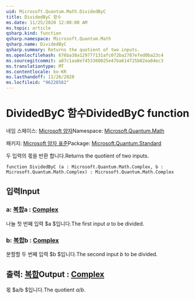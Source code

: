 ```yaml
---
uid: Microsoft.Quantum.Math.DividedByC
title: DividedByC 함수
ms.date: 11/25/2020 12:00:00 AM
ms.topic: article
qsharp.kind: function
qsharp.namespace: Microsoft.Quantum.Math
qsharp.name: DividedByC
qsharp.summary: Returns the quotient of two inputs.
ms.openlocfilehash: 676ba38a129777131afc072ba2787efed0ba23c4
ms.sourcegitcommit: a87c1aa8e7453360025e47ba614f25b02ea84ec3
ms.translationtype: MT
ms.contentlocale: ko-KR
ms.lasthandoff: 11/26/2020
ms.locfileid: "96228562"
---
```

# <a name="dividedbyc-function"></a><span data-ttu-id="3e7db-102">DividedByC 함수</span><span class="sxs-lookup"><span data-stu-id="3e7db-102">DividedByC function</span></span>

<span data-ttu-id="3e7db-103">네임 스페이스: [Microsoft 양자](xref:Microsoft.Quantum.Math)</span><span class="sxs-lookup"><span data-stu-id="3e7db-103">Namespace: [Microsoft.Quantum.Math](xref:Microsoft.Quantum.Math)</span></span>

<span data-ttu-id="3e7db-104">패키지: [Microsoft 양자 표준](https://nuget.org/packages/Microsoft.Quantum.Standard)</span><span class="sxs-lookup"><span data-stu-id="3e7db-104">Package: [Microsoft.Quantum.Standard](https://nuget.org/packages/Microsoft.Quantum.Standard)</span></span>


<span data-ttu-id="3e7db-105">두 입력의 몫을 반환 합니다.</span><span class="sxs-lookup"><span data-stu-id="3e7db-105">Returns the quotient of two inputs.</span></span>

```qsharp
function DividedByC (a : Microsoft.Quantum.Math.Complex, b : Microsoft.Quantum.Math.Complex) : Microsoft.Quantum.Math.Complex
```


## <a name="input"></a><span data-ttu-id="3e7db-106">입력</span><span class="sxs-lookup"><span data-stu-id="3e7db-106">Input</span></span>

### <a name="a--complex"></a><span data-ttu-id="3e7db-107">a: [복합](xref:Microsoft.Quantum.Math.Complex)</span><span class="sxs-lookup"><span data-stu-id="3e7db-107">a : [Complex](xref:Microsoft.Quantum.Math.Complex)</span></span>

<span data-ttu-id="3e7db-108">나눌 첫 번째 입력 $a $입니다.</span><span class="sxs-lookup"><span data-stu-id="3e7db-108">The first input $a$ to be divided.</span></span>


### <a name="b--complex"></a><span data-ttu-id="3e7db-109">b: [복합](xref:Microsoft.Quantum.Math.Complex)</span><span class="sxs-lookup"><span data-stu-id="3e7db-109">b : [Complex](xref:Microsoft.Quantum.Math.Complex)</span></span>

<span data-ttu-id="3e7db-110">분할할 두 번째 입력 $b $입니다.</span><span class="sxs-lookup"><span data-stu-id="3e7db-110">The second input $b$ to be divided.</span></span>



## <a name="output--complex"></a><span data-ttu-id="3e7db-111">출력: [복합](xref:Microsoft.Quantum.Math.Complex)</span><span class="sxs-lookup"><span data-stu-id="3e7db-111">Output : [Complex](xref:Microsoft.Quantum.Math.Complex)</span></span>

<span data-ttu-id="3e7db-112">몫 $a/b $입니다.</span><span class="sxs-lookup"><span data-stu-id="3e7db-112">The quotient $a / b$.</span></span>